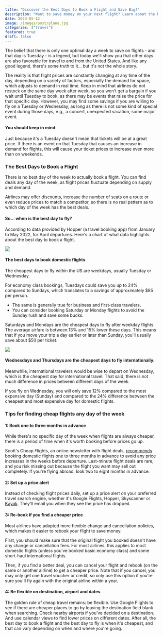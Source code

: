 ```yaml
---
title: "Discover the Best Days to Book a Flight and Save Big!"
description: "Want to save money on your next flight? Learn about the best days to book flights and find the cheapest deals for your next trip."
date: 2023-05-12
image: /images/post/plane.jpg
categories: ["travel"]
featured: true
draft: false
---
```


The belief that there is only one optimal day a week to save on flights - and that day is Tuesday - is a legend, but today we'll show you that other days are also favorable for travel to and from the United States. And like any good legend, there's some truth to it... but it's not the whole story.

The reality is that flight prices are constantly changing at any time of the day, depending on a variety of factors, especially the demand for space, which adjusts to demand in real time. Keep in mind that airlines do not restock on the same day week after week, so you won't get a bargain if you wait until Tuesday to book, as there may be events that raise the price for that specific day. However, you may find some savings if you are willing to fly on a Tuesday or Wednesday, as long as there is not some kind of special event during those days, e.g., a concert, unexpected vacation, some major event.

#### You should keep in mind

Just because it's a Tuesday doesn't mean that tickets will be at a great price. If there is an event on that Tuesday that causes an increase in demand for flights, this will cause your ticket prices to increase even more than on weekends.

### The Best Days to Book a Flight

There is no best day of the week to actually book a flight. You can find deals any day of the week, as flight prices fluctuate depending on supply and demand.

Airlines may offer discounts, increase the number of seats on a route or even reduce prices to match a competitor, so there is no real pattern as to which day of the week has the best deals.

#### So... when is the best day to fly?

According to data provided by Hopper (a travel booking app) from January to May 2022, for April departures. Here's a chart of what data highlights about the best day to book a flight.

![](https://33333.cdn.cke-cs.com/kSW7V9NHUXugvhoQeFaf/images/567f95ae4a90e6a0aecdf43368f15f6fb6d197a736772253.png)

#### The best days to book domestic flights

The cheapest days to fly within the US are weekdays, usually Tuesday or Wednesday.

For economy class bookings, Tuesdays could save you up to 24% compared to Sundays, which translates to a savings of approximately $85 per person.

*   The same is generally true for business and first-class travelers.
*   You can consider booking Saturday or Monday flights to avoid the Sunday rush and save some bucks.

Saturdays and Mondays are the cheapest days to fly after weekday flights. The average airfare is between 13% and 15% lower these days. This means that if you move your trip a day earlier or later than Sunday, you'll usually save about $50 per ticket.

![](https://33333.cdn.cke-cs.com/kSW7V9NHUXugvhoQeFaf/images/d4b287c0928ea454bc3ed39a002ea666d6cc2a17e2f4391f.png)

#### Wednesdays and Thursdays are the cheapest days to fly internationally.

Meanwhile, international travelers would be wise to depart on Wednesday, which is the cheapest day for international travel. That said, there is not much difference in prices between different days of the week.

If you fly on Wednesday, you will only save 12% compared to the most expensive day (Sunday) and compared to the 24% difference between the cheapest and most expensive day for domestic flights.

### **Tips for finding cheap flights any day of the week**

#### 1: Book one to three months in advance

While there's no specific day of the week when flights are always cheaper, there is a period of time when it's worth booking before prices go up.

Scott's Cheap Flights, an online newsletter with flight deals, [recommends](https://taxmustache.com/posts/mortgage-rates) booking domestic flights one to three months in advance to avoid any price increases in the weeks before departure. Last-minute flight deals are rare, and you risk missing out because the flight you want may sell out completely. If you're flying abroad, look two to eight months in advance.

#### 2: Set up a price alert

Instead of checking flight prices daily, set up a price alert on your preferred travel search engine, whether it's Google Flights, Hopper, Skyscanner or [Kayak](https://www.kayak.com/). They'll email you when they see the price has dropped.

#### 3: Re-book if you find a cheaper price

Most airlines have adopted more flexible change and cancellation policies, which makes it easier to rebook your flight to save money.

First, you should make sure that the original flight you booked doesn't have any change or cancellation fees. For most airlines, this applies to most domestic flights (unless you've booked basic economy class) and some short-haul international flights.

Then, if you find a better deal, you can cancel your flight and rebook (on the same or another airline) to get a cheaper price. Note that if you cancel, you may only get one travel voucher or credit, so only use this option if you're sure you'll fly again with the original airline within a year.

#### 4: Be flexible on destination, airport and dates

The golden rule of cheap travel remains: be flexible. Use Google Flights to see if there are cheaper places to go by leaving the destination field blank when searching. Check nearby airports if you've decided on a destination. And use calendar views to find lower prices on different dates. After all, the best day to book a flight and the best day to fly is when it's cheapest, and that can vary depending on when and where you're going.